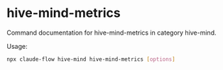 # hive-mind-metrics

Command documentation for hive-mind-metrics in category hive-mind.

Usage:
```bash
npx claude-flow hive-mind hive-mind-metrics [options]
```
